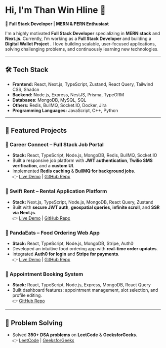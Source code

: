 # Hi, I'm Than Win Hline 👋  

🚀 **Full Stack Developer | MERN & PERN Enthusiast**  

I'm a highly motivated **Full Stack Developer** specializing in **MERN stack** and **Next.js**. Currently, I’m working as a **Full Stack Developer** and building a **Digital Wallet Project** .
I love building scalable, user-focused applications, solving challenging problems, and continuously learning new technologies.  

---

## 🛠️ Tech Stack  

- **Frontend:** React, Next.js, TypeScript, Zustand, React Query, Tailwind CSS, Shadcn  
- **Backend:** Node.js, Express, NestJS, Prisma, TypeORM  
- **Databases:** MongoDB, MySQL, SQL  
- **Others:** Redis, BullMQ, Socket.IO, Docker, Jira  
- **Programming Languages:** JavaScript, C++, Python  

---

## 📂 Featured Projects  

### 🔹 Career Connect – Full Stack Job Portal  
- **Stack:** React, TypeScript, Node.js, MongoDB, Redis, BullMQ, Socket.IO  
- Built a responsive job platform with **JWT authentication**, **Twilio SMS verification**, and a **custom UI**.  
- Implemented **Redis caching** & **BullMQ for background jobs**.  
👉 [Live Demo](https://career-connect-frontend-1kvx.onrender.com/) | [GitHub Repo](https://github.com/thanwin84/career-connect)  

### 🔹 Swift Rent – Rental Application Platform  
- **Stack:** Next.js, TypeScript, Node.js, MongoDB, React Query, Zustand  
- Built with **secure JWT auth**, **geospatial queries**, **infinite scroll**, and **SSR via Next.js**.  
👉 [Live Demo](https://rental-gold.vercel.app/) | [GitHub Repo](https://github.com/thanwin84/rental)  

### 🔹 PandaEats – Food Ordering Web App  
- **Stack:** React, TypeScript, Node.js, MongoDB, Stripe, Auth0  
- Developed an intuitive food ordering app with **real-time order updates**.  
- Integrated **Auth0 for login** and **Stripe for payments**.  
👉 [Live Demo](https://mern-pandaeats-frontend.onrender.com/) | [GitHub Repo](https://github.com/thanwin84/pandaeats-frontend)  

### 🔹 Appointment Booking System  
- **Stack:** React, TypeScript, Node.js, Express, MongoDB, React Query  
- Built dashboard features: appointment management, slot selection, and profile editing.  
👉 [GitHub Repo](#)  

---

## 🧩 Problem Solving  

- Solved **350+ DSA problems** on **LeetCode** & **GeeksforGeeks**.  
👉 [LeetCode](https://leetcode.com/u/thanwinhline84/) | [GeeksforGeeks](https://www.geeksforgeeks.org/user/thanwinhline84/)  

